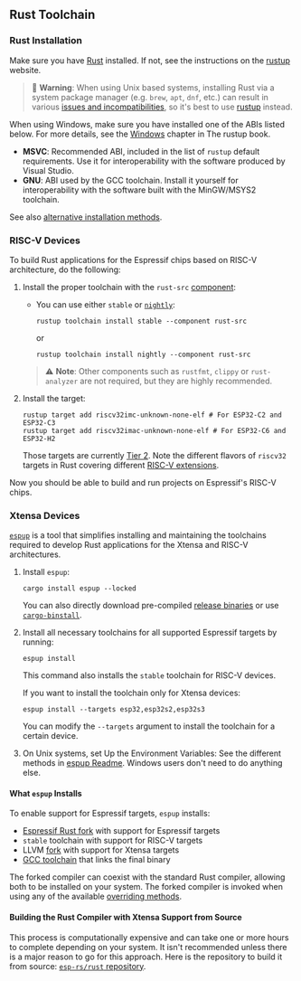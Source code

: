 ## Rust Toolchain

### Rust Installation

Make sure you have [Rust][rust-lang-org] installed. If not, see the instructions on the [rustup][rustup.rs-website] website.

> 🚨 **Warning**: When using Unix based systems, installing Rust via a system package manager (e.g. `brew`, `apt`, `dnf`, etc.) can result in various [issues and incompatibilities][rustup-note], so it's best to use [rustup][rustup.rs-website] instead.

When using Windows, make sure you have installed one of the ABIs listed below. For more details, see the [Windows][rustup-book-windows] chapter in The rustup book.
- **MSVC**: Recommended ABI, included in the list of `rustup` default requirements. Use it for interoperability with the software produced by Visual Studio.
- **GNU**: ABI used by the GCC toolchain. Install it yourself for interoperability with the software built with the MinGW/MSYS2 toolchain.

See also [alternative installation methods][rust-alt-installation].

[rustup-note]: https://rust-lang.github.io/rustup/installation/other.html#using-a-package-manager
[rustup.rs-website]: https://rustup.rs/
[rust-alt-installation]: https://rust-lang.github.io/rustup/installation/other.html
[rustup-book-windows]: https://rust-lang.github.io/rustup/installation/windows.html
[rust-lang-org]: https://www.rust-lang.org/

### RISC-V Devices

To build Rust applications for the Espressif chips based on RISC-V architecture, do the following:

1. Install the proper toolchain with the `rust-src` [component][rustup-book-components]:
    - You can use either `stable` or [`nightly`][rustup-book-channel-nightly]:
      ```shell
      rustup toolchain install stable --component rust-src
      ```
      or
      ```shell
      rustup toolchain install nightly --component rust-src
      ```

    > ⚠️ **Note**: Other components such as `rustfmt`, `clippy` or `rust-analyzer` are not required, but they are highly recommended.



2. Install the target:
      ```shell
      rustup target add riscv32imc-unknown-none-elf # For ESP32-C2 and ESP32-C3
      rustup target add riscv32imac-unknown-none-elf # For ESP32-C6 and ESP32-H2
      ```

      Those targets are currently [Tier 2][rust-lang-book--platform-support-tier2]. Note the different flavors of `riscv32` targets in Rust covering different [RISC-V extensions][wiki-riscv-standard-extensions].

Now you should be able to build and run projects on Espressif's RISC-V chips.

[rustup-book-channel-nightly]: https://rust-lang.github.io/rustup/concepts/channels.html#working-with-nightly-rust
[rustup-book-components]: https://rust-lang.github.io/rustup/concepts/components.html
[rust-lang-book--platform-support-tier2]: https://doc.rust-lang.org/nightly/rustc/platform-support.html#tier-2
[wiki-riscv-standard-extensions]: https://en.wikichip.org/wiki/risc-v/standard_extensions

### Xtensa Devices

[`espup`][espup-github] is a tool that simplifies installing and maintaining the toolchains required to develop Rust applications for the Xtensa and RISC-V architectures.

1. Install `espup`:
    ```shell
    cargo install espup --locked
    ```
   You can also directly download pre-compiled [release binaries][release-binaries] or use [`cargo-binstall`][cargo-binstall].
2. Install all necessary toolchains for all supported Espressif targets by running:
    ```shell
    espup install
    ```
   This command also installs the `stable` toolchain for RISC-V devices.

    If you want to install the toolchain only for Xtensa devices:
    ```shell
    espup install --targets esp32,esp32s2,esp32s3
    ```
    You can modify the `--targets` argument to install the toolchain for a certain device.

3. On Unix systems, set Up the Environment Variables: See the different methods in [espup Readme][source-file-espup]. Windows users don't need to do anything else.

[espup-github]: https://github.com/esp-rs/espup
[release-binaries]: https://github.com/esp-rs/espup/releases
[cargo-binstall]: https://github.com/cargo-bins/cargo-binstall
[source-file-espup]: https://github.com/esp-rs/espup?tab=readme-ov-file#environment-variables-setup

#### What `espup` Installs

To enable support for Espressif targets, `espup` installs:

- [Espressif Rust fork][esp-rs/rust] with support for Espressif targets
- `stable` toolchain with support for RISC-V targets
- LLVM [fork][llvm-github-fork] with support for Xtensa targets
- [GCC toolchain][gcc-toolchain-github-fork] that links the final binary

The forked compiler can coexist with the standard Rust compiler, allowing both to be installed on your system. The forked compiler is invoked when using any of the available [overriding methods][rustup-overrides].

[esp-rs/rust]: https://github.com/esp-rs/rust
[llvm-github-fork]: https://github.com/espressif/llvm-project
[gcc-toolchain-github-fork]: https://github.com/espressif/crosstool-NG/
[rustup-overrides]: https://rust-lang.github.io/rustup/overrides.html

#### Building the Rust Compiler with Xtensa Support from Source

This process is computationally expensive and can take one or more hours to complete depending on your system. It isn't recommended unless there is a major reason to go for this approach. Here is the repository to build it from source: [`esp-rs/rust` repository][esp-rs-rust].

[esp-rs-rust]: https://github.com/esp-rs/rust
